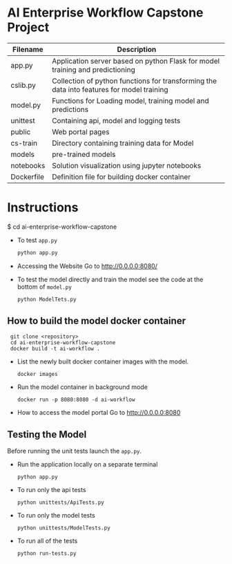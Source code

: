 # AI Enterprise Workflow Capstone Project


| Filename |Description |
| --- | --- |
| app.py | Application server based on python Flask for model training and predictioning |
| cslib.py | Collection of python functions for transforming the data into features for model training |
| model.py | Functions for Loading model, training model and predictions |
| unittest| Containing api, model and logging tests |
| public | Web portal pages |
| cs-train | Directory containing training data for Model|
| models | pre-trained models |
| notebooks | Solution visualization using jupyter notebooks |
| Dockerfile| Definition file for building docker container|



# Instructions

$ cd ai-enterprise-workflow-capstone

* To test `app.py`
    ```bash
    python app.py
    ```

* Accessing the Website
  Go to http://0.0.0.0:8080/ 
  
    
* To test the model directly and train the model see the code at the bottom of `model.py`
    ```bash
    python ModelTets.py
    ```


## How to build the model docker container

```
 git clone <repository>
 cd ai-enterprise-workflow-capstone
 docker build -t ai-workflow .
```

* List the newly built docker container images with the model.
    ```
    docker images
    ```
* Run the model container in background mode
    ```
    docker run -p 8080:8080 -d ai-workflow
    ```

* How to access the model portal
    Go to http://0.0.0.0:8080


## Testing the Model
Before running the unit tests launch the `app.py`.

* Run the application locally on a separate terminal
  ```
  python app.py
  ```

* To run only the api tests
    ```
    python unittests/ApiTests.py
    ```

* To run only the model tests
    ```
    python unittests/ModelTests.py
    ```

* To run all of the tests
    ```
    python run-tests.py
    ```

